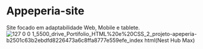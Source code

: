 # Appeperia-site
Site focado em adaptabilidade Web, Mobile e tablete.
![127 0 0 1_5500_drive_Portifolio_HTML%20e%20CSS_2_projeto-apeperia-b2501c63b2ebdfd8226473a6c8ffa8777e559efe_index html(Nest Hub Max)](https://user-images.githubusercontent.com/90359980/228668749-205f0726-cd14-4067-bc86-b6decccac807.png)
